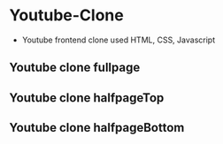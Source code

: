 # Youtube-Clone
* Youtube frontend clone used HTML, CSS, Javascript

Youtube clone fullpage
----------------------


Youtube clone halfpageTop
-------------------------


Youtube clone halfpageBottom
----------------------------
